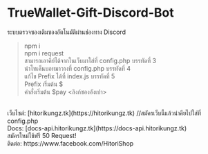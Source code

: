 # TrueWallet-Gift-Discord-Bot
ระบบตรวจซองเติมซองอัตโนมัติผ่านช่องทาง Discord
<br>
> npm i<br>
> npm i request<br>
> สามารถเอาคีย์ได้จากในเว็บมาใส่ที่ config.php บรรทัดที่ 3<br>
> นำโทเค็นบอทมาวางที่ config.php บรรทัดที่ 4<br>
> แก้ไข Prefix ได้ที่ index.js บรรทัดที่ 5<br>
> Prefix เริ่มต้น $<br>
> คำสั่งเริ่มต้น $pay <ลิงก์ซองอังเปา><br>

<br>
เว็บไซต์: [hitorikungz.tk](https://hitorikungz.tk) //สมัครเว็บนี้แล้วนำคียไปใส่ที่ config.php
<br>
Docs: [docs-api.hitorikungz.tk](https://docs-api.hitorikungz.tk)
<br>
สมัครใหม่ใช้ฟรี 50 Request!
<br>
ติดต่อ: https://www.facebook.com/HitoriShop
